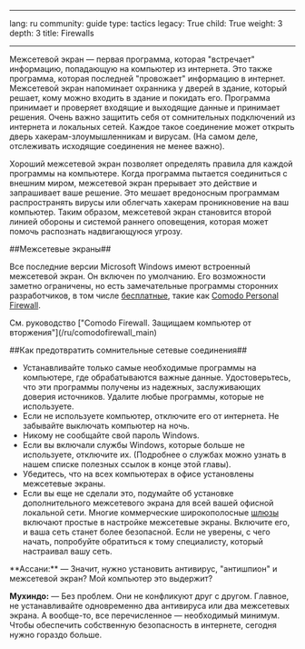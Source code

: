 

---

lang: ru
community: guide
type: tactics
legacy: True
child: True
weight: 3
depth: 3
title: Firewalls

---

Межсетевой экран — первая программа, которая "встречает" информацию, попадающую на компьютер из интернета. Это также программа, которая последней "провожает" информацию в интернет. Межсетевой экран напоминает охранника у дверей в здание, который решает, кому можно входить в здание и покидать его. Программа принимает и проверяет входящие и выходящие данные и принимает решения. Очень важно защитить себя от сомнительных подключений из интернета и локальных сетей. Каждое такое соединение может открыть дверь хакерам-злоумышленникам и вирусам. (На самом деле, отслеживать исходящие соединения не менее важно).

Хороший межсетевой экран позволяет определять правила для каждой программы на компьютере. Когда программа пытается соединиться с внешним миром, межсетевой экран прерывает это действие и запрашивает ваше решение. Это мешает вредоносным программам распространять вирусы или облегчать хакерам проникновение на ваш компьютер. Таким образом, межсетевой экран становится второй линией обороны и системой раннего оповещения, которая может помочь распознать надвигающуюся угрозу.

##Межсетевые экраны##

Все последние версии Microsoft Windows имеют встроенный межсетевой экран. Он включен по умолчанию. Его возможности заметно ограничены, но есть замечательные программы сторонних разработчиков, в том числе [бесплатные](/ru/glossary#Freeware), такие как [Comodo Personal Firewall](/ru/glossary#Comodo_Firewall).

<div class=getstarted markdown=1>См. руководство ["Comodo Firewall. Защищаем компьютер от вторжения"](/ru/comodofirewall_main)</div>

##Как предотвратить сомнительные сетевые соединения##

- Устанавливайте только самые необходимые программы на компьютере, где обрабатываются важные данные. Удостоверьтесь, что эти программы получены из надежных, заслуживающих доверия источников. Удалите любые программы, которые не используете.
- Если не используете компьютер, отключите его от интернета. Не забывайте выключать компьютер на ночь.
- Никому не сообщайте свой пароль Windows.
- Если вы включали службы Windows, которые больше не используете, отключите их. (Подробнее о службах можно узнать в нашем списке полезных ссылок в конце этой главы).
- Убедитесь, что на всех компьютерах в офисе установлены межсетевые экраны. 
- Если вы еще не сделали это, подумайте об установке дополнительного межсетевого экрана для всей вашей офисной локальной сети. Многие коммерческие широкополосные [шлюзы](/ru/glossary#Router) включают простые в настройке межсетевые экраны. Включите его, и ваша сеть станет более безопасной. Если не уверены, с чего начать, попробуйте обратиться к тому специалисту, который настраивал вашу сеть.

<div class="background" markdown="1">
**Ассани:** — Значит, нужно установить антивирус, "антишпион" и межсетевой экран? Мой компьютер это выдержит?

**Мухиндо:** — Без проблем. Они не конфликуют друг с другом. Главное, не устанавливайте одновременно два антивируса или два межсетевых экрана. А вообще-то, все перечисленное — необходимый минимум. Чтобы обеспечить собственную безопасность в интернете, сегодня нужно гораздо больше.
</div>

